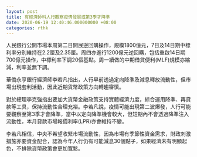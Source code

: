 ```yaml
---
layout: post
title: 有經濟師料人行觀察疫情發展或第3季才降準
date: 2020-06-19 12:40:46.000000000 +08:00
categories: rthk
---
```


人民銀行公開市場本周第二日開展逆回購操作，規模1800億元，7日及14日期中標利率分別維持在2.2厘及2.35厘。周四亦進行1200億元逆回購，包括重啟14日期700億元操作，中標利率下調20個基點。周一續做的中期借貸便利(MLF)規模亦縮減，利率並無下調。

華僑永亨銀行經濟師李若凡指出，人行早前透過定向降準及減息釋放流動性，但市場出現套利活動，因此近期貨幣政策方向轉趨審慎。

對於總理李克強指出要加大貨幣金融政策支持實體經濟力度，綜合運用降準、再貸款等工具，保持流動性合理充裕。李若凡說，疫情可能出現第二波爆發，人行可能要觀察至第3季才會降準，當中以定向降準機會較大，但短期內不會透過降準注入流動性，本月貸款市場報價利率(LPR)亦會維持不變。

李若凡相信，中央不希望收緊市場流動性，因為市場有季節性資金需求，財政刺激措施亦要資金配合，認為今年人行仍有可能減息30個點子，如果經濟未有明顯起色，不排除貨幣政策會更加寬鬆。
